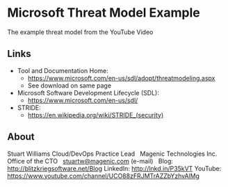 # Microsoft Threat Model Example #
The example threat model from the YouTube Video

## Links ##

* Tool and Documentation Home: 
    - https://www.microsoft.com/en-us/sdl/adopt/threatmodeling.aspx  
    - See download on same page
* Microsoft Software Development Lifecycle (SDL): 
    - https://www.microsoft.com/en-us/sdl/ 
* STRIDE: 
    - https://en.wikipedia.org/wiki/STRIDE_(security)  


## About ##

Stuart Williams
Cloud/DevOps Practice Lead
 
Magenic Technologies Inc.
Office of the CTO
 
<a href="mailto:stuartw@magenic.com" target="_blank">stuartw@magenic.com</a> (e-mail)
 
Blog: <a href="http://blitzkriegsoftware.net/Blog" target="_blank">http://blitzkriegsoftware.net/Blog</a> 
LinkedIn: <a href="http://lnkd.in/P35kVT" target="_blank">http://lnkd.in/P35kVT</a> 
YouTube: <a href="https://www.youtube.com/channel/UCO88zFRJMTrAZZbYzhvAlMg" target="_blank">https://www.youtube.com/channel/UCO88zFRJMTrAZZbYzhvAlMg</a> 
